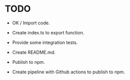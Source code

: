 # TODO

- OK / Import code.

- Create index.ts to export function.
- Provide some integration tests.
- Create README.md.
- Publish to npm.
- Create pipeline with Github actions to publish to npm.
